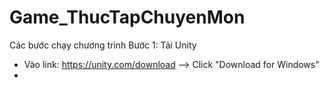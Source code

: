 # Game_ThucTapChuyenMon

Các bước chạy chương trình
Bước 1: Tải Unity
  + Vào link: https://unity.com/download  --> Click "Download for Windows"
  + 
